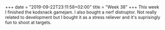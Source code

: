 +++
date = "2019-09-22T23:11:58+02:00"
title = "Week 38"
+++
This week I finished the kodsnack gamejam. I also bought a nerf distruptor. Not really related to development but I bought it as a stress reliever and it's suprisingly fun to shoot at targets.
